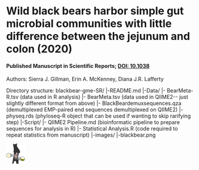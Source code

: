 # Wild black bears harbor simple gut microbial communities with little difference between the jejunum and colon (2020)
#### Published Manuscript in Scientific Reports; [DOI: 10.1038](https://doi.org/10.1038/s41598-020-77282-w)
Authors: Sierra J. Gillman, Erin A. McKenney, Diana J.R. Lafferty

Directory structure:
blackbear-gme-SR/
  |-README.md
  |-Data/
    |- BearMeta-R.tsv (data used in R analysis)
    |- BearMeta.tsv (data used in QIIME2-- just slightly different format from above)
    |- BlackBeardemuxsequences.qza (demultiplexed EMP-paired end sequences demultiplexed on QIIME2)
    |- physeq.rds (phyloseq-R object that can be used if wanting to skip rarifying step)
   |-Script/
    |- QIIME2 Pipeline.md (bioinformatic pipeline to prepare sequences for analysis in R)
    |- Statistical Analysis.R (code required to repeat statistics from manuscript)
   |-images/
    |-blackbear.png


<img src="images/blackbear.png" width="50" />


